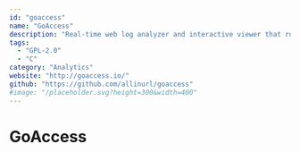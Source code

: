 ```yaml
---
id: "goaccess"
name: "GoAccess"
description: "Real-time web log analyzer and interactive viewer that runs in a terminal."
tags:
  - "GPL-2.0"
  - "C"
category: "Analytics"
website: "http://goaccess.io/"
github: "https://github.com/allinurl/goaccess"
#image: "/placeholder.svg?height=300&width=400"
---
```


# GoAccess
